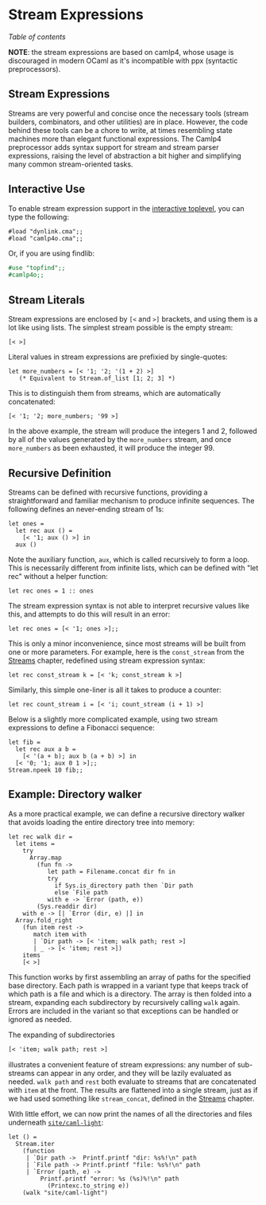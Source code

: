 <!-- ((! set title Streams Expressions !)) ((! set learn !)) -->

# Stream Expressions

*Table of contents*

**NOTE**: the stream expressions are based on camlp4, whose usage is discouraged in modern OCaml as it's incompatible with ppx (syntactic preprocessors).

## Stream Expressions
Streams are very powerful and concise once the necessary tools (stream
builders, combinators, and other utilities) are in place. However, the
code behind these tools can be a chore to write, at times resembling
state machines more than elegant functional expressions. The Camlp4
preprocessor adds syntax support for stream and stream parser
expressions, raising the level of abstraction a bit higher and
simplifying many common stream-oriented tasks.

## Interactive Use
To enable stream expression support in the
[interactive toplevel](basics.html), you can type the
following:

```ocamltop
#load "dynlink.cma";;
#load "camlp4o.cma";;
```
Or, if you are using findlib:

```ocaml
#use "topfind";;
#camlp4o;;
```

## Stream Literals
Stream expressions are enclosed by `[<` and `>]` brackets, and using
them is a lot like using lists. The simplest stream possible is the
empty stream:

```ocamltop
[< >]
```
Literal values in stream expressions are prefixied by single-quotes:

```ocamltop
let more_numbers = [< '1; '2; '(1 + 2) >]
   (* Equivalent to Stream.of_list [1; 2; 3] *)
```
This is to distinguish them from streams, which are automatically
concatenated:

```ocamltop
[< '1; '2; more_numbers; '99 >]
```
In the above example, the stream will produce the integers 1 and 2,
followed by all of the values generated by the `more_numbers` stream,
and once `more_numbers` as been exhausted, it will produce the integer 99.

## Recursive Definition
Streams can be defined with recursive functions, providing a
straightforward and familiar mechanism to produce infinite sequences.
The following defines an never-ending stream of 1s:

```ocamltop
let ones =
  let rec aux () =
    [< '1; aux () >] in
  aux ()
```
Note the auxiliary function, `aux`, which is called recursively to form
a loop. This is necessarily different from infinite lists, which can be
defined with "let rec" without a helper function:

```ocamltop
let rec ones = 1 :: ones
```
The stream expression syntax is not able to interpret recursive values
like this, and attempts to do this will result in an error:

```ocamltop
let rec ones = [< '1; ones >];;
```
This is only a minor inconvenience, since most streams will be built
from one or more parameters. For example, here is the `const_stream`
from the [Streams](streams.html "Streams") chapter, redefined using
stream expression syntax:

```ocamltop
let rec const_stream k = [< 'k; const_stream k >]
```
Similarly, this simple one-liner is all it takes to produce a counter:

```ocamltop
let rec count_stream i = [< 'i; count_stream (i + 1) >]
```
Below is a slightly more complicated example, using two stream
expressions to define a Fibonacci sequence:

```ocamltop
let fib =
  let rec aux a b =
    [< '(a + b); aux b (a + b) >] in
  [< '0; '1; aux 0 1 >];;
Stream.npeek 10 fib;;
```

## Example: Directory walker
As a more practical example, we can define a recursive directory walker
that avoids loading the entire directory tree into memory:

```ocamltop
let rec walk dir =
  let items =
    try
      Array.map
        (fun fn ->
           let path = Filename.concat dir fn in
           try
             if Sys.is_directory path then `Dir path
             else `File path
           with e -> `Error (path, e))
        (Sys.readdir dir)
    with e -> [| `Error (dir, e) |] in
  Array.fold_right
    (fun item rest ->
       match item with
       | `Dir path -> [< 'item; walk path; rest >]
       | _ -> [< 'item; rest >])
    items
    [< >]
```
This function works by first assembling an array of paths for the
specified base directory. Each path is wrapped in a variant type that
keeps track of which path is a file and which is a directory. The array
is then folded into a stream, expanding each subdirectory by recursively
calling `walk` again. Errors are included in the variant so that
exceptions can be handled or ignored as needed.

The expanding of subdirectories

```ocaml
[< 'item; walk path; rest >]
```
illustrates a convenient feature of stream expressions: any number of
sub-streams can appear in any order, and they will be lazily evaluated
as needed. `walk path` and `rest` both evaluate to streams that are
concatenated with `item` at the front. The results are flattened into a
single stream, just as if we had used something like `stream_concat`,
defined in the [Streams](streams.html "Streams") chapter.

With little effort, we can now print the names of all the directories
and files underneath
[`site/caml-light`](https://github.com/ocaml/ocaml.org/tree/master/site/caml-light):

```ocamltop
let () =
  Stream.iter
    (function
     | `Dir path ->  Printf.printf "dir: %s%!\n" path
     | `File path -> Printf.printf "file: %s%!\n" path
     | `Error (path, e) ->
         Printf.printf "error: %s (%s)%!\n" path
           (Printexc.to_string e))
    (walk "site/caml-light")
```
